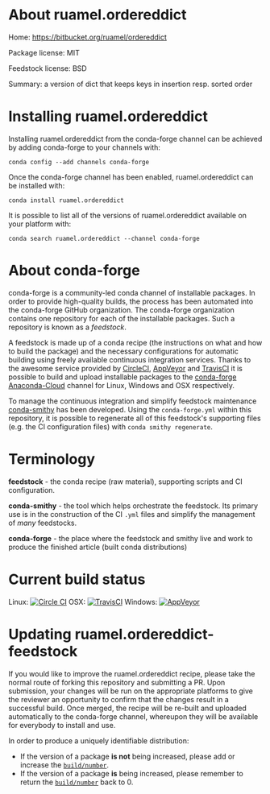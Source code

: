 About ruamel.ordereddict
========================

Home: https://bitbucket.org/ruamel/ordereddict

Package license: MIT

Feedstock license: BSD

Summary: a version of dict that keeps keys in insertion resp. sorted order



Installing ruamel.ordereddict
=============================

Installing ruamel.ordereddict from the conda-forge channel can be achieved by adding conda-forge to your channels with:

```
conda config --add channels conda-forge
```

Once the conda-forge channel has been enabled, ruamel.ordereddict can be installed with:

```
conda install ruamel.ordereddict
```

It is possible to list all of the versions of ruamel.ordereddict available on your platform with:

```
conda search ruamel.ordereddict --channel conda-forge
```


About conda-forge
=================

conda-forge is a community-led conda channel of installable packages.
In order to provide high-quality builds, the process has been automated into the
conda-forge GitHub organization. The conda-forge organization contains one repository 
for each of the installable packages. Such a repository is known as a *feedstock*.

A feedstock is made up of a conda recipe (the instructions on what and how to build
the package) and the necessary configurations for automatic building using freely
available continuous integration services. Thanks to the awesome service provided by
[CircleCI](https://circleci.com/), [AppVeyor](http://www.appveyor.com/)
and [TravisCI](https://travis-ci.org/) it is possible to build and upload installable
packages to the [conda-forge](https://anaconda.org/conda-forge)
[Anaconda-Cloud](http://docs.anaconda.org/) channel for Linux, Windows and OSX respectively.

To manage the continuous integration and simplify feedstock maintenance
[conda-smithy](http://github.com/conda-forge/conda-smithy) has been developed.
Using the ``conda-forge.yml`` within this repository, it is possible to regenerate all of
this feedstock's supporting files (e.g. the CI configuration files) with ``conda smithy regenerate``.


Terminology
===========

**feedstock** - the conda recipe (raw material), supporting scripts and CI configuration.

**conda-smithy** - the tool which helps orchestrate the feedstock.
                   Its primary use is in the construction of the CI ``.yml`` files
                   and simplify the management of *many* feedstocks.

**conda-forge** - the place where the feedstock and smithy live and work to
                  produce the finished article (built conda distributions)

Current build status
====================
Linux: [![Circle CI](https://circleci.com/gh/conda-forge/ruamel.ordereddict-feedstock.svg?style=svg)](https://circleci.com/gh/conda-forge/ruamel.ordereddict-feedstock)
OSX: [![TravisCI](https://travis-ci.org/conda-forge/ruamel.ordereddict-feedstock.svg?branch=master)](https://travis-ci.org/conda-forge/ruamel.ordereddict-feedstock) 
Windows: [![AppVeyor](https://ci.appveyor.com/api/projects/status/github/conda-forge/ruamel.ordereddict-feedstock?svg=True)](https://ci.appveyor.com/project/conda-forge/ruamel.ordereddict-feedstock/branch/master)


Updating ruamel.ordereddict-feedstock
=====================================

If you would like to improve the ruamel.ordereddict recipe, please take the normal
route of forking this repository and submitting a PR. Upon submission, your changes will
be run on the appropriate platforms to give the reviewer an opportunity to confirm that the
changes result in a successful build. Once merged, the recipe will be re-built and uploaded
automatically to the conda-forge channel, whereupon they will be available for everybody to
install and use.

In order to produce a uniquely identifiable distribution:
 * If the version of a package **is not** being increased, please add or increase
   the [``build/number``](http://conda.pydata.org/docs/building/meta-yaml.html#build-number-and-string). 
 * If the version of a package **is** being increased, please remember to return
   the [``build/number``](http://conda.pydata.org/docs/building/meta-yaml.html#build-number-and-string)
   back to 0.
